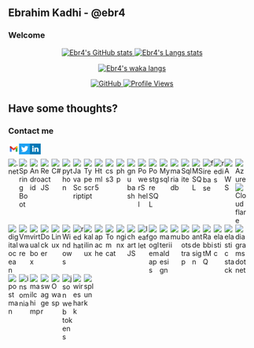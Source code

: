 ## Ebrahim Kadhi - @ebr4

### Welcome

<p align="center">
  <a href="https://github.com/Ebr4/github-readme-stats">
    <img alt="Ebr4's GitHub stats" src="https://github-readme-stats-ten-drab-34.vercel.app/api?username=ebr4&show_icons=true&theme=transparent"/>
  </a>

  <a href="https://github.com/Ebr4/github-readme-stats">
    <img alt="Ebr4's Langs stats" src="https://github-readme-stats-ten-drab-34.vercel.app/api/top-langs/?username=ebr4&show_icons=true&theme=transparent&langs_count=10&layout=compact&hide_progress=true" />
  </a>
</p>

<p align="center">
  <a href="https://github.com/Ebr4/github-readme-stats">
    <!--<img alt="Ebr4's waka langs"align="center" src="https://github-readme-stats-ten-drab-34.vercel.app/api/wakatime?username=ebr4&theme=transparent" />-->
    <img alt="Ebr4's waka langs" align="center" src="[https://github-readme-stats-ten-drab-34.vercel.app/api/wakatime?username=ebr4&layout=compact&hide_progress=true&theme=transparent](https://github-readme-stats-ten-drab-34.vercel.app/api/wakatime?username=ebr4&layout=compact&hide_progress=true&hide=binary,swig,java%20Properties,image%20(svg),ezhil&theme=transparent" />
  </a>
</p>

<p align="center">
  <a href="https://github.com/ebr4?tab=followers">
    <img alt="GitHub" src="https://img.shields.io/github/followers/ebr4?label=GitHub&logo=GitHub&style=for-the-badge">
  </a>
  <a href="https://github.com/ebr4">
    <img alt="Profile Views" src="https://komarev.com/ghpvc/?username=ebr4&style=for-the-badge">
  </a>
</p>

## Have some thoughts?

### Contact me

[<img align="left" width="22" alt="ebrahim kadhi on Gmail" src="https://raw.githubusercontent.com/edent/SuperTinyIcons/master/images/svg/gmail.svg">](mailto:ebrahimkadhi@gmail.com)
[<img align="left" width="22" alt="ebrahim kadhi on Twitter" src="https://raw.githubusercontent.com/edent/SuperTinyIcons/master/images/svg/twitter.svg">](https://twitter.com/m1h4rbe)
[<img align="left" width="22" alt="ebrahim kadhi on LinkedIn" src="https://raw.githubusercontent.com/edent/SuperTinyIcons/master/images/svg/linkedin.svg">](https://linkedin.com/in/ebrahim-kadhi)
<br>

<p align="center">
  <!-- 
  # NOTE: 
    1- I JUST ADDED WHAT I USED BEFORE.
    2- This section is written for fun and memory only :P
  icons: https://simpleicons.org/ -->
  <!--Frameworks--><p>
  <img align="left" width="22" src="https://cdn.simpleicons.org/.net" alt=".net">
  <img align="left" width="22" src="https://cdn.simpleicons.org/springboot" alt="Spring Boot">
  <img align="left" width="22" src="https://cdn.simpleicons.org/android" alt="Android">
  <img align="left" width="22" src="https://cdn.simpleicons.org/react" alt="React JS">
  </p>
  <!--Languages--><p>
  
  <img align="left" width="22" src="https://cdn.simpleicons.org/csharp" alt="C#">
  <img align="left" width="22" src="https://cdn.simpleicons.org/python" alt="python">
  <!--<img align="left" width="22" src="https://cdn.simpleicons.org/java" alt="Java">-->
  <img align="left" width="22" src="https://cdn.simpleicons.org/javascript" alt="JavaScript">
  <img align="left" width="22" src="https://cdn.simpleicons.org/typescript" alt="Typescript">
  <img align="left" width="22" src="https://cdn.simpleicons.org/html5" alt="Html5">
  <img align="left" width="22" src="https://cdn.simpleicons.org/css3" alt="css3">
  <img align="left" width="22" src="https://cdn.simpleicons.org/php" alt="php">
  <img align="left" width="22" src="https://cdn.simpleicons.org/gnubash" alt="gnu bash">
  <img align="left" width="22" src="https://cdn.simpleicons.org/powershell" alt="PowerShell">
  </p>
  <!--DBS--><p>
  <img align="left" width="22" src="https://cdn.simpleicons.org/postgresql" alt="PostgreSQL">
  <img align="left" width="22" src="https://cdn.simpleicons.org/mysql" alt="Mysql">
  <img align="left" width="22" src="https://cdn.simpleicons.org/mariadb" alt="mariadb">
  <img align="left" width="22" src="https://cdn.simpleicons.org/sqlite" alt="Sqlite">
  <img align="left" width="22" src="https://cdn.simpleicons.org/microsoftsqlserver" alt="MSSQL">
  <img align="left" width="22" src="https://cdn.simpleicons.org/firebase" alt="firebase">
  <img align="left" width="22" src="https://cdn.simpleicons.org/redis" alt="redis">
  </p>
  <!--CLOUD--><p>
  <img align="left" width="22" src="https://cdn.simpleicons.org/amazonaws" alt="AWS">
  <img align="left" width="22" src="https://cdn.simpleicons.org/microsoftazure" alt="Azure">
  <img align="left" width="22" src="https://cdn.simpleicons.org/cloudflare" alt="Cloudflare">
  <img align="left" width="22" src="https://cdn.simpleicons.org/digitalocean" alt="digital ocean">
  <img align="left" width="22" src="https://cdn.simpleicons.org/vmware" alt="Vmware">
  <img align="left" width="22" src="https://cdn.simpleicons.org/virtualbox" alt="virtual box">
  <img align="left" width="22" src="https://cdn.simpleicons.org/docker" alt="Docker">
  </p>
  <!--SDKs--><p>
  <!--<img align="left" width="22" src="https://cdn.simpleicons.org/androidstudio" alt="Android Studio">
  payment gateways: checkout, payfort, hyper pay,STC pay ...etc
  like card...etc
  -->
  </p>
  <!--OSs--><p>
  <img align="left" width="22" src="https://cdn.simpleicons.org/linux" alt="Linux">
  <img align="left" width="22" src="https://cdn.simpleicons.org/windows" alt="Windows">
  <img align="left" width="22" src="https://cdn.simpleicons.org/redhat" alt="red hat">
  <img align="left" width="22" src="https://cdn.simpleicons.org/kalilinux" alt="kalilinux">
  </p>
  <!--WebServers--><p>
  <img align="left" width="22" src="https://cdn.simpleicons.org/apache" alt="apache">
  <img align="left" width="22" src="https://cdn.simpleicons.org/apachetomcat" alt="Tom cat">
  <img align="left" width="22" src="https://cdn.simpleicons.org/nginx" alt="nginx">
  <!--<img align="left" width="22" src="https://cdn.simpleicons.org/iis" alt="microsoft IIS">-->
  </p>
  <!--libs--><p>
  <img align="left" width="22" src="https://cdn.simpleicons.org/chartdotjs" alt="chart JS">
  <img align="left" width="22" src="https://cdn.simpleicons.org/leaflet" alt="leaflet">
  <img align="left" width="22" src="https://cdn.simpleicons.org/googlemaps" alt="googlemaps">
  <img align="left" width="22" src="https://cdn.simpleicons.org/materialdesign" alt="materialdesign">
  <img align="left" width="22" src="https://cdn.simpleicons.org/mui" alt="mui">
  <img align="left" width="22" src="https://cdn.simpleicons.org/bootstrap" alt="bootstrap">
  <img align="left" width="22" src="https://cdn.simpleicons.org/antdesign" alt="antdesign">
  </p>
  <!--Utils--><p>
  <img align="left" width="22" src="https://cdn.simpleicons.org/rabbitmq" alt="RabbitMQ">
  <!--<img align="left" width="22" src="https://cdn.simpleicons.org/apachekafka" alt="apachekafka">-->
  <img align="left" width="22" src="https://cdn.simpleicons.org/elastic" alt="elastic">
  <img align="left" width="22" src="https://cdn.simpleicons.org/elasticstack" alt="elastic stack">
  <img align="left" width="22" src="https://cdn.simpleicons.org/diagramsdotnet" alt="diagramsdotnet">
  <img align="left" width="22" src="https://cdn.simpleicons.org/postman" alt="postman">
  <img align="left" width="22" src="https://cdn.simpleicons.org/insomnia" alt="insomnia">
  <img align="left" width="22" src="https://cdn.simpleicons.org/mailchimp" alt="mailchimp">
  <img align="left" width="22" src="https://cdn.simpleicons.org/swagger" alt="swagger">

  <!--<img align="left" width="22" src="https://cdn.simpleicons.org/git" alt="git">
  <img align="left" width="22" src="https://cdn.simpleicons.org/github" alt="github">
  <img align="left" width="22" src="https://cdn.simpleicons.org/gitlab" alt="gitlab">
  <img align="left" width="22" src="https://cdn.simpleicons.org/bitbucket" alt="bitbucket"> -->
  </p>
  <!--Security--><p>
  <img align="left" width="22" src="https://cdn.simpleicons.org/owasp" alt="Owasp">
  <img align="left" width="22" src="https://cdn.simpleicons.org/jsonwebtokens" alt="json web tokens">
  <img align="left" width="22" src="https://cdn.simpleicons.org/wireshark" alt="wireshark">
  <img align="left" width="22" src="https://cdn.simpleicons.org/splunk" alt="splunk">
  <!--
  metasploit, nexpose, netsparker, Acunetix, skipfish, IBM AppScan, burpsuite...etc :)
  -->
  </p>
  <!--Management tools-->
  <!--
  <img align="left" width="22" src="https://cdn.simpleicons.org/jira" alt="Jira">
  <img align="left" width="22" src="https://cdn.simpleicons.org/confluence" alt="Confluence">
  <img align="left" width="22" src="https://cdn.simpleicons.org/trello" alt="Trello">
  <img align="left" width="22" src="https://cdn.simpleicons.org/microsoftteams" alt="Microsoft Teams">
  <img align="left" width="22" src="https://cdn.simpleicons.org/slack" alt="Slack">
  <img align="left" width="22" src="https://cdn.simpleicons.org/ClickUp" alt="ClickUp">
  <img align="left" width="22" src="https://cdn.simpleicons.org/notion" alt="notion">
  -->

  <!--
  hacking platforms : tryhackme, hackthebox, hackthissite.org ....etc
  bug bounty platforms: bug crowd, HackerOne, INTIGRITI, bugbounty.sa ..etc
  -->
  



</p>
